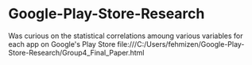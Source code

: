 # Google-Play-Store-Research

Was curious on the statistical correlations amoung various variables for each app on Google's Play Store
file:///C:/Users/fehmizen/Google-Play-Store-Research/Group4_Final_Paper.html
